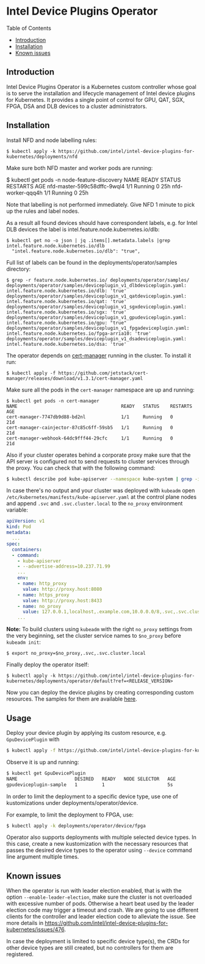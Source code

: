 # Intel Device Plugins Operator

Table of Contents

* [Introduction](#introduction)
* [Installation](#installation)
* [Known issues](#known-issues)

## Introduction

Intel Device Plugins Operator is a Kubernetes custom controller whose goal is to serve the
installation and lifecycle management of Intel device plugins for Kubernetes.
It provides a single point of control for GPU, QAT, SGX, FPGA, DSA and DLB devices to a cluster
administrators.

## Installation

Install NFD and node labelling rules:

```
$ kubectl apply -k https://github.com/intel/intel-device-plugins-for-kubernetes/deployments/nfd
```
Make sure both NFD master and worker pods are running:

$ kubectl get pods -n node-feature-discovery
NAME                          READY   STATUS    RESTARTS   AGE
nfd-master-599c58dffc-9wql4   1/1     Running   0          25h
nfd-worker-qqq4h              1/1     Running   0          25h

Note that labelling is not performed immediately. Give NFD 1 minute to pick up the rules and label nodes.

As a result all found devices should have correspondent labels, e.g. for Intel DLB devices the label is
intel.feature.node.kubernetes.io/dlb:
```
$ kubectl get no -o json | jq .items[].metadata.labels |grep intel.feature.node.kubernetes.io/dlb
  "intel.feature.node.kubernetes.io/dlb": "true",
```

Full list of labels can be found in the deployments/operator/samples directory:
```
$ grep -r feature.node.kubernetes.io/ deployments/operator/samples/
deployments/operator/samples/deviceplugin_v1_dlbdeviceplugin.yaml:    intel.feature.node.kubernetes.io/dlb: 'true'
deployments/operator/samples/deviceplugin_v1_qatdeviceplugin.yaml:    intel.feature.node.kubernetes.io/qat: 'true'
deployments/operator/samples/deviceplugin_v1_sgxdeviceplugin.yaml:    intel.feature.node.kubernetes.io/sgx: 'true'
deployments/operator/samples/deviceplugin_v1_gpudeviceplugin.yaml:    intel.feature.node.kubernetes.io/gpu: "true"
deployments/operator/samples/deviceplugin_v1_fpgadeviceplugin.yaml:    intel.feature.node.kubernetes.io/fpga-arria10: 'true'
deployments/operator/samples/deviceplugin_v1_dsadeviceplugin.yaml:    intel.feature.node.kubernetes.io/dsa: 'true'
```

The operator depends on [cert-manager](https://cert-manager.io/) running in the cluster.
To install it run:

```
$ kubectl apply -f https://github.com/jetstack/cert-manager/releases/download/v1.3.1/cert-manager.yaml
```

Make sure all the pods in the `cert-manager` namespace are up and running:

```
$ kubectl get pods -n cert-manager
NAME                                      READY   STATUS    RESTARTS   AGE
cert-manager-7747db9d88-bd2nl             1/1     Running   0          21d
cert-manager-cainjector-87c85c6ff-59sb5   1/1     Running   0          21d
cert-manager-webhook-64dc9fff44-29cfc     1/1     Running   0          21d
```

Also if your cluster operates behind a corporate proxy make sure that the API
server is configured not to send requests to cluster services through the
proxy. You can check that with the following command:

```bash
$ kubectl describe pod kube-apiserver --namespace kube-system | grep -i no_proxy | grep "\.svc"
```

In case there's no output and your cluster was deployed with `kubeadm` open
`/etc/kubernetes/manifests/kube-apiserver.yaml` at the control plane nodes and
append `.svc` and `.svc.cluster.local` to the `no_proxy` environment variable:

```yaml
apiVersion: v1
kind: Pod
metadata:
  ...
spec:
  containers:
  - command:
    - kube-apiserver
    - --advertise-address=10.237.71.99
    ...
    env:
    - name: http_proxy
      value: http://proxy.host:8080
    - name: https_proxy
      value: http://proxy.host:8433
    - name: no_proxy
      value: 127.0.0.1,localhost,.example.com,10.0.0.0/8,.svc,.svc.cluster.local
    ...
```

**Note:** To build clusters using `kubeadm` with the right `no_proxy` settings from the very beginning,
set the cluster service names to `$no_proxy` before `kubeadm init`:

```
$ export no_proxy=$no_proxy,.svc,.svc.cluster.local
```

Finally deploy the operator itself:

```
$ kubectl apply -k https://github.com/intel/intel-device-plugins-for-kubernetes/deployments/operator/default?ref=<RELEASE_VERSION>
```

Now you can deploy the device plugins by creating corresponding custom resources.
The samples for them are available [here](/deployments/operator/samples/).

## Usage

Deploy your device plugin by applying its custom resource, e.g.
`GpuDevicePlugin` with

```bash
$ kubectl apply -f https://github.com/intel/intel-device-plugins-for-kubernetes/deployments/operator/samples/deviceplugin_v1_gpudeviceplugin.yaml
```

Observe it is up and running:

```bash
$ kubectl get GpuDevicePlugin
NAME                     DESIRED   READY   NODE SELECTOR   AGE
gpudeviceplugin-sample   1         1                       5s
```

In order to limit the deployment to a specific device type,
use one of kustomizations under deployments/operator/device.

For example, to limit the deployment to FPGA, use:

```bash
$ kubectl apply -k deployments/operator/device/fpga
```

Operator also supports deployments with multiple selected device types.
In this case, create a new kustomization with the necessary resources
that passes the desired device types to the operator using `--device`
command line argument multiple times.

## Known issues

When the operator is run with leader election enabled, that is with the option
`--enable-leader-election`, make sure the cluster is not overloaded with excessive
number of pods. Otherwise a heart beat used by the leader election code may trigger
a timeout and crash. We are going to use different clients for the controller and
leader election code to alleviate the issue. See more details in
https://github.com/intel/intel-device-plugins-for-kubernetes/issues/476.

In case the deployment is limited to specific device type(s),
the CRDs for other device types are still created, but no controllers
for them are registered.
